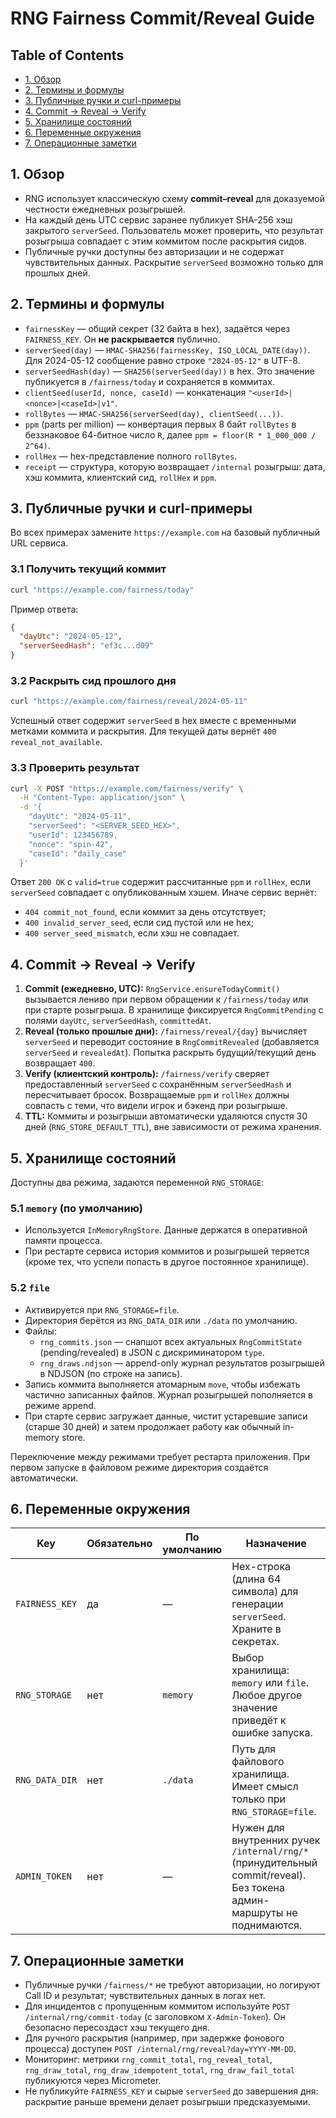 # RNG Fairness Commit/Reveal Guide

## Table of Contents
- [1. Обзор](#1-обзор)
- [2. Термины и формулы](#2-термины-и-формулы)
- [3. Публичные ручки и curl-примеры](#3-публичные-ручки-и-curl-примеры)
- [4. Commit → Reveal → Verify](#4-commit--reveal--verify)
- [5. Хранилище состояний](#5-хранилище-состояний)
- [6. Переменные окружения](#6-переменные-окружения)
- [7. Операционные заметки](#7-операционные-заметки)

## 1. Обзор
- RNG использует классическую схему **commit–reveal** для доказуемой честности ежедневных розыгрышей.
- На каждый день UTC сервис заранее публикует SHA-256 хэш закрытого `serverSeed`. Пользователь может проверить, что результат розыгрыша совпадает с этим коммитом после раскрытия сидов.
- Публичные ручки доступны без авторизации и не содержат чувствительных данных. Раскрытие `serverSeed` возможно только для прошлых дней.

## 2. Термины и формулы
- `fairnessKey` — общий секрет (32 байта в hex), задаётся через `FAIRNESS_KEY`. Он **не раскрывается** публично.
- `serverSeed(day)` — `HMAC-SHA256(fairnessKey, ISO_LOCAL_DATE(day))`. Для 2024-05-12 сообщение равно строке `"2024-05-12"` в UTF-8.
- `serverSeedHash(day)` — `SHA256(serverSeed(day))` в hex. Это значение публикуется в `/fairness/today` и сохраняется в коммитах.
- `clientSeed(userId, nonce, caseId)` — конкатенация `"<userId>|<nonce>|<caseId>|v1"`.
- `rollBytes` — `HMAC-SHA256(serverSeed(day), clientSeed(...))`.
- `ppm` (parts per million) — конвертация первых 8 байт `rollBytes` в беззнаковое 64-битное число `R`, далее `ppm = floor(R * 1_000_000 / 2^64)`.
- `rollHex` — hex-представление полного `rollBytes`.
- `receipt` — структура, которую возвращает `/internal` розыгрыш: дата, хэш коммита, клиентский сид, `rollHex` и `ppm`.

## 3. Публичные ручки и curl-примеры
Во всех примерах замените `https://example.com` на базовый публичный URL сервиса.

### 3.1 Получить текущий коммит
```bash
curl "https://example.com/fairness/today"
```
Пример ответа:
```json
{
  "dayUtc": "2024-05-12",
  "serverSeedHash": "ef3c...d09"
}
```

### 3.2 Раскрыть сид прошлого дня
```bash
curl "https://example.com/fairness/reveal/2024-05-11"
```
Успешный ответ содержит `serverSeed` в hex вместе с временными метками коммита и раскрытия. Для текущей даты вернёт `400 reveal_not_available`.

### 3.3 Проверить результат
```bash
curl -X POST "https://example.com/fairness/verify" \
  -H "Content-Type: application/json" \
  -d '{
    "dayUtc": "2024-05-11",
    "serverSeed": "<SERVER_SEED_HEX>",
    "userId": 123456789,
    "nonce": "spin-42",
    "caseId": "daily_case"
  }'
```
Ответ `200 OK` с `valid=true` содержит рассчитанные `ppm` и `rollHex`, если `serverSeed` совпадает с опубликованным хэшем. Иначе сервис вернёт:
- `404 commit_not_found`, если коммит за день отсутствует;
- `400 invalid_server_seed`, если сид пустой или не hex;
- `400 server_seed_mismatch`, если хэш не совпадает.

## 4. Commit → Reveal → Verify
1. **Commit (ежедневно, UTC):** `RngService.ensureTodayCommit()` вызывается лениво при первом обращении к `/fairness/today` или при старте розыгрыша. В хранилище фиксируется `RngCommitPending` с полями `dayUtc`, `serverSeedHash`, `committedAt`.
2. **Reveal (только прошлые дни):** `/fairness/reveal/{day}` вычисляет `serverSeed` и переводит состояние в `RngCommitRevealed` (добавляется `serverSeed` и `revealedAt`). Попытка раскрыть будущий/текущий день возвращает `400`.
3. **Verify (клиентский контроль):** `/fairness/verify` сверяет предоставленный `serverSeed` с сохранённым `serverSeedHash` и пересчитывает бросок. Возвращаемые `ppm` и `rollHex` должны совпасть с теми, что видели игрок и бэкенд при розыгрыше.
4. **TTL:** Коммиты и розыгрыши автоматически удаляются спустя 30 дней (`RNG_STORE_DEFAULT_TTL`), вне зависимости от режима хранения.

## 5. Хранилище состояний
Доступны два режима, задаются переменной `RNG_STORAGE`:

### 5.1 `memory` (по умолчанию)
- Используется `InMemoryRngStore`. Данные держатся в оперативной памяти процесса.
- При рестарте сервиса история коммитов и розыгрышей теряется (кроме тех, что успели попасть в другое постоянное хранилище).

### 5.2 `file`
- Активируется при `RNG_STORAGE=file`.
- Директория берётся из `RNG_DATA_DIR` или `./data` по умолчанию.
- Файлы:
  - `rng_commits.json` — снапшот всех актуальных `RngCommitState` (pending/revealed) в JSON с дискриминатором `type`.
  - `rng_draws.ndjson` — append-only журнал результатов розыгрышей в NDJSON (по строке на запись).
- Запись коммита выполняется атомарным `move`, чтобы избежать частично записанных файлов. Журнал розыгрышей пополняется в режиме append.
- При старте сервис загружает данные, чистит устаревшие записи (старше 30 дней) и затем продолжает работу как обычный in-memory store.

Переключение между режимами требует рестарта приложения. При первом запуске в файловом режиме директория создаётся автоматически.

## 6. Переменные окружения
| Key | Обязательно | По умолчанию | Назначение |
| --- | --- | --- | --- |
| `FAIRNESS_KEY` | да | — | Hex-строка (длина 64 символа) для генерации `serverSeed`. Храните в секретах. |
| `RNG_STORAGE` | нет | `memory` | Выбор хранилища: `memory` или `file`. Любое другое значение приведёт к ошибке запуска. |
| `RNG_DATA_DIR` | нет | `./data` | Путь для файлового хранилища. Имеет смысл только при `RNG_STORAGE=file`. |
| `ADMIN_TOKEN` | нет | — | Нужен для внутренних ручек `/internal/rng/*` (принудительный commit/reveal). Без токена админ-маршруты не поднимаются. |

## 7. Операционные заметки
- Публичные ручки `/fairness/*` не требуют авторизации, но логируют Call ID и результат; чувствительных данных в логах нет.
- Для инцидентов с пропущенным коммитом используйте `POST /internal/rng/commit-today` (c заголовком `X-Admin-Token`). Он безопасно пересоздаст хэш текущего дня.
- Для ручного раскрытия (например, при задержке фонового процесса) доступен `POST /internal/rng/reveal?day=YYYY-MM-DD`.
- Мониторинг: метрики `rng_commit_total`, `rng_reveal_total`, `rng_draw_total`, `rng_draw_idempotent_total`, `rng_draw_fail_total` публикуются через Micrometer.
- Не публикуйте `FAIRNESS_KEY` и сырые `serverSeed` до завершения дня: раскрытие раньше времени делает розыгрыши предсказуемыми.
